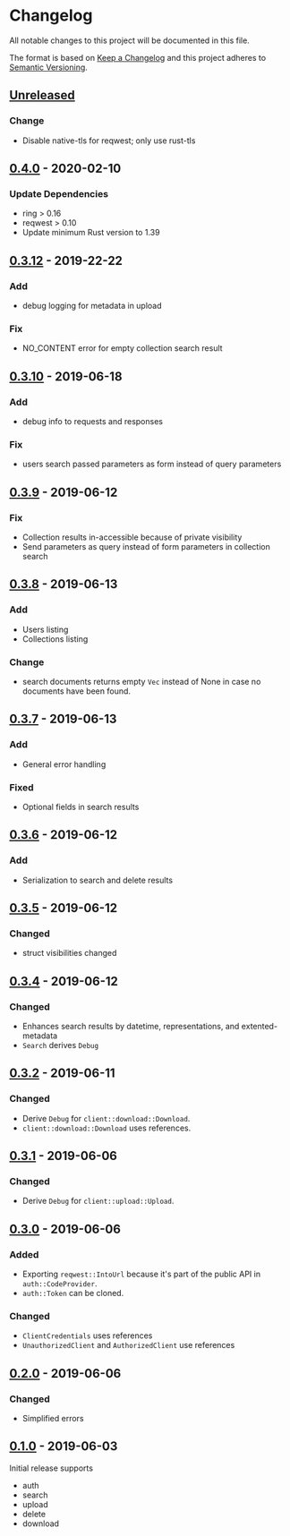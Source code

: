 # Changelog
All notable changes to this project will be documented in this file.

The format is based on [Keep a Changelog](http://keepachangelog.com/en/1.0.0/) and this project adheres to [Semantic Versioning](http://semver.org/spec/v2.0.0.html).

## [Unreleased]

### Change
* Disable native-tls for reqwest; only use rust-tls

## [0.4.0] - 2020-02-10

### Update Dependencies
* ring > 0.16
* reqwest > 0.10
* Update minimum Rust version to 1.39

## [0.3.12] - 2019-22-22

### Add
* debug logging for metadata in upload

### Fix
* NO_CONTENT error for empty collection search result


## [0.3.10] - 2019-06-18

### Add
* debug info to requests and responses

### Fix
* users search passed parameters as form instead of query parameters


## [0.3.9] - 2019-06-12

### Fix
* Collection results in-accessible because of private visibility
* Send parameters as query instead of form parameters in collection search

## [0.3.8] - 2019-06-13

### Add

* Users listing
* Collections listing

### Change

* search documents returns empty `Vec` instead of None in case no documents have been found.


## [0.3.7] - 2019-06-13

### Add

* General error handling

### Fixed

* Optional fields in search results


## [0.3.6] - 2019-06-12

### Add

* Serialization to search and delete results


## [0.3.5] - 2019-06-12

### Changed

* struct visibilities changed


## [0.3.4] - 2019-06-12

### Changed

* Enhances search results by datetime, representations, and extented-metadata
* `Search` derives `Debug`


## [0.3.2] - 2019-06-11

### Changed

* Derive `Debug` for `client::download::Download`.
* `client::download::Download` uses references.


## [0.3.1] - 2019-06-06

### Changed

* Derive `Debug` for `client::upload::Upload`.


## [0.3.0] - 2019-06-06

### Added

* Exporting `reqwest::IntoUrl` because it's part of the public API in `auth::CodeProvider`.
* `auth::Token` can be cloned.

### Changed

* `ClientCredentials` uses references
* `UnauthorizedClient` and `AuthorizedClient` use references


## [0.2.0] - 2019-06-06

### Changed

* Simplified errors


## [0.1.0] - 2019-06-03

Initial release supports
* auth
* search
* upload
* delete
* download

[Unreleased]: https://github.com/lukaspustina/ceres/compare/v0.4.0...HEAD
[0.4.0]: https://github.com/lukaspustina/ceres/compare/v0.3.12...0.4.0
[0.3.12]: https://github.com/lukaspustina/ceres/compare/v0.3.10...0.3.12
[0.3.10]: https://github.com/lukaspustina/ceres/compare/v0.3.9...0.3.10
[0.3.9]: https://github.com/lukaspustina/ceres/compare/v0.3.8...0.3.9
[0.3.8]: https://github.com/lukaspustina/ceres/compare/v0.3.7...0.3.8
[0.3.7]: https://github.com/lukaspustina/ceres/compare/v0.3.6...0.3.7
[0.3.6]: https://github.com/lukaspustina/ceres/compare/v0.3.5...0.3.6
[0.3.5]: https://github.com/lukaspustina/ceres/compare/v0.3.4...0.3.5
[0.3.4]: https://github.com/lukaspustina/ceres/compare/v0.3.3...0.3.4
[0.3.3]: https://github.com/lukaspustina/ceres/compare/v0.3.2...0.3.3
[0.3.2]: https://github.com/lukaspustina/ceres/compare/v0.3.1...0.3.2
[0.3.1]: https://github.com/lukaspustina/ceres/compare/v0.3.0...0.3.1
[0.3.0]: https://github.com/lukaspustina/ceres/compare/v0.2.0...0.3.0
[0.2.0]: https://github.com/lukaspustina/ceres/compare/v0.1.0...0.2.0
[0.1.0]: https://github.com/lukaspustina/ceres/compare/v0.0.1...0.1.0

